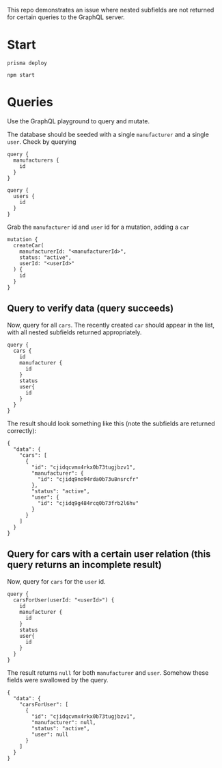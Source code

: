This repo demonstrates an issue where nested subfields are not returned for certain queries to the GraphQL server.

# Start

`prisma deploy`

`npm start`

# Queries

Use the GraphQL playground to query and mutate.

The database should be seeded with a single `manufacturer` and a single `user`. Check by querying 

```
query {
  manufacturers {
    id
  }
}
```

```
query {
  users {
    id
  }
}
```

Grab the `manufacturer` id and `user` id for a mutation, adding a `car`

```
mutation {
  createCar(
    manufacturerId: "<manufacturerId>",
    status: "active",
    userId: "<userId>"
  ) {
    id
  }
}
```

## Query to verify data (query succeeds)

Now, query for all `cars`. The recently created `car` should appear in the list, with all nested subfields returned appropriately.

```
query {
  cars {
    id
    manufacturer {
      id
    }
    status
    user{
      id
    }
  }
}
```

The result should look something like this (note the subfields are returned correctly):

```
{
  "data": {
    "cars": [
      {
        "id": "cjidqcvmx4rkx0b73tugjbzv1",
        "manufacturer": {
          "id": "cjidq9no94rda0b73u8nsrcfr"
        },
        "status": "active",
        "user": {
          "id": "cjidq9g484rcq0b73frb2l6hv"
        }
      }
    ]
  }
}
```

## Query for cars with a certain user relation (this query returns an incomplete result)

Now, query for `cars` for the `user` id.

```
query {
  carsForUser(userId: "<userId>") {
    id
    manufacturer {
      id
    }
    status
    user{
      id
    }
  }
}
```

The result returns `null` for both `manufacturer` and `user`. Somehow these fields were swallowed by the query.

```
{
  "data": {
    "carsForUser": [
      {
        "id": "cjidqcvmx4rkx0b73tugjbzv1",
        "manufacturer": null,
        "status": "active",
        "user": null
      }
    ]
  }
}
```
